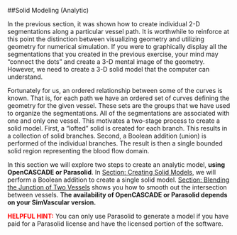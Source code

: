 ##Solid Modeling (Analytic)

In the previous section, it was shown how to create individual 2-D segmentations along a particular vessel path.  It is worthwhile to reinforce at this point the distinction between visualizing geometry and utilizing geometry for numerical simulation.  If you were to graphically display all the segmentations that you created in the previous exercise, your mind may “connect the dots” and create a 3-D mental image of the geometry.  However, we need to create a 3-D solid model that the computer can understand.

Fortunately for us, an ordered relationship between some of the curves is known.  That is, for each path we have an ordered set of curves defining the geometry for the given vessel.  These sets are the groups that we have used to organize the segmentations. All of the segmentations are associated with one and only one vessel.  This motivates a two-stage process to create a solid model.  First, a “lofted” solid is created for each branch.  This results in a collection of solid branches.  Second, a Boolean addition (union) is performed of the individual branches.  The result is then a single bounded solid region representing the blood flow domain.

In this section we will explore two steps to create an analytic model, **using OpenCASCADE or Parasolid**. In [Section: Creating Solid Models](#modelingCreatingModelsAnalytic), we will perform a Boolean addition to create a single solid model. [Section: Blending the Junction of Two Vessels](#modelingBlendingAnalytic) shows you how to smooth out the intersection between vessels. **The availability of OpenCASCADE or Parasolid depends on your SimVascular version.**

<font color="red">**HELPFUL HINT:** </font> You can only use Parasolid to generate a model if you have paid for a Parasolid license and have the licensed portion of the software. 
